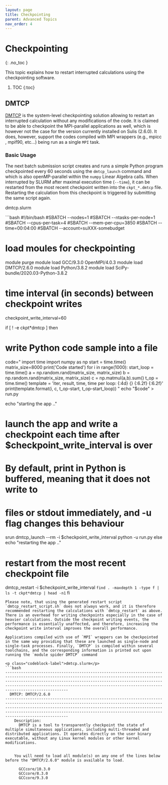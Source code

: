 ```yaml
---
layout: page
title: Checkpointing
parent: Advanced Topics
nav_order: 4
---
```


# Checkpointing
{: .no_toc }

This topic explains how to restart interrupted calculations using the checkpointing software.

1. TOC
{:toc}

## DMTCP
[DMTCP](https://dmtcp.sourceforge.io) is the system-level checkpointing solution allowing to restart an interrupted calculation without any modifications of the code. It is claimed to be able to checkpoint the MPI-parallel applications as well, which is however not the case for the version currently installed on Sulis (2.6.0). It does, however, support the codes compiled with MPI wrappers (e.g., mpicc , mpif90, etc...) being run as a single `MPI` task.

### Basic Usage

The next batch submission script creates and runs a simple Python program checkpointed every 60 seconds using the `dmtcp_launch` command and which is also openMP-parallel within the `numpy` Linear Algebra calls. When interrupted by SLURM after maximal execution time (`--time`), it can be restarted from the most recent checkpoint written into the `ckpt_*.dmtcp` file. Restarting the calculation from this checkpoint is triggered by submitting the same script again.

<p class="codeblock-label">dmtcp.slurm</p>
```bash
#!/bin/bash
#SBATCH --nodes=1
#SBATCH --ntasks-per-node=1
#SBATCH --cpus-per-task=4
#SBATCH --mem-per-cpu=3850
#SBATCH --time=00:04:00
#SBATCH --account=suXXX-somebudget

# load moules for checkpointing
module purge
module load GCC/9.3.0 OpenMPI/4.0.3
module load DMTCP/2.6.0
module load Python/3.8.2
module load SciPy-bundle/2020.03-Python-3.8.2

# time interval (in seconds) between checkpoint writes
checkpoint_write_interval=60

if [ ! -e ckpt*dmtcp ]
then
   # write Python code sample into a file

   code="
import time
import numpy as np
start = time.time()
matrix_size=8000
print('Code started')
for i in range(1000):
   start_loop = time.time()
   a = np.random.rand(matrix_size, matrix_size)
   b = np.random.rand(matrix_size, matrix_size)
   c = np.matmul(a,b).sum()
   t_op = time.time()
   template = 'iter, result, time, time per loop: {:4d} {} {:6.2f} {:6.2f}'
   print(template.format(i, c, t_op-start, t_op-start_loop))
"
   echo "$code" > run.py

   echo "starting the app .."

   # launch the app and write a checkpoint each time after $checkpoint_write_interval is over
   # By default, print in Python is buffered, meaning that it does not write to
   # files or stdout immediately, and -u flag changes this behaviour
   srun dmtcp_launch --rm -i $checkpoint_write_interval python -u run.py
else
   echo "restarting the app .."
   # restart from the most recent checkpoint file
   dmtcp_restart -i $checkpoint_write_interval `find . -maxdepth 1 -type f | ls -t ckpt*dmtcp | head -n1`
fi
```
Please note, that using the generated restart script `dmtcp_restart_script.sh` does not always work, and it is therefore recommended restarting the calculations with `dmtcp_restart` as above. There is an overhead for writing checkpoints especially in the case of heavier calculations. Outside the checkpoint writing events, the performance is essentially unaffected, and therefore, increasing the checkpoint write interval improves the overall performance.

Applications compiled with use of `MPI` wrappers can be checkpointed in the same way providing that these are launched as single-node and single-task processes. Finally, `DMTCP` is compiled within several toolchains, and the corresponding information is printed out upon running the `module spider DMTCP` command

<p class="codeblock-label">dmtcp.slurm</p>
```bash
--------------------------------------------------------------------------------------------------------------------------------------------------------------------------------------------------------------------------------------------------------------------------------------------------------------------
  DMTCP: DMTCP/2.6.0
--------------------------------------------------------------------------------------------------------------------------------------------------------------------------------------------------------------------------------------------------------------------------------------------------------------------
    Description:
      DMTCP is a tool to transparently checkpoint the state of multiple simultaneous applications, including multi-threaded and distributed applications. It operates directly on the user binary executable, without any Linux kernel modules or other kernel modifications.


    You will need to load all module(s) on any one of the lines below before the "DMTCP/2.6.0" module is available to load.

      GCCcore/10.3.0
      GCCcore/8.3.0
      GCCcore/9.3.0
```
